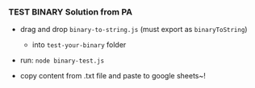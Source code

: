 ### TEST BINARY Solution from PA
- drag and drop `binary-to-string.js` (must export as `binaryToString`) 
  - into `test-your-binary` folder

- run: `node binary-test.js`
- copy content from .txt file and paste to google sheets~!